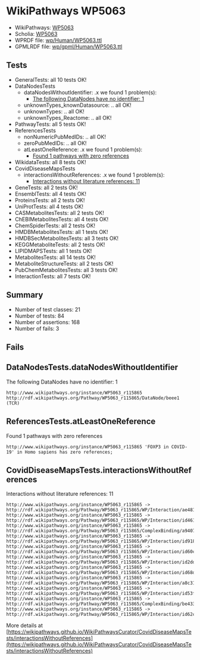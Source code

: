 # WikiPathways WP5063

* WikiPathways: [WP5063](https://identifiers.org/wikipathways:WP5063)
* Scholia: [WP5063](https://scholia.toolforge.org/wikipathways/WP5063)
* WPRDF file: [wp/Human/WP5063.ttl](../wp/Human/WP5063.ttl)
* GPMLRDF file: [wp/gpml/Human/WP5063.ttl](../wp/gpml/Human/WP5063.ttl)

## Tests
* GeneralTests: all 10 tests OK!
* DataNodesTests
    * dataNodesWithoutIdentifier: .x we found 1 problem(s):
        * [The following DataNodes have no identifier: 1](#d2d32fa0)
    * unknownTypes_knownDatasource: .. all OK!
    * unknownTypes: .. all OK!
    * unknownTypes_Reactome: .. all OK!
* PathwayTests: all 5 tests OK!
* ReferencesTests
    * nonNumericPubMedIDs: .. all OK!
    * zeroPubMedIDs: .. all OK!
    * atLeastOneReference: .x we found 1 problem(s):
        * [Found 1 pathways with zero references](#35eb778e)
* WikidataTests: all 8 tests OK!
* CovidDiseaseMapsTests
    * interactionsWithoutReferences: .x we found 1 problem(s):
        * [Interactions without literature references: 11](#9701cce2)
* GeneTests: all 2 tests OK!
* EnsemblTests: all 4 tests OK!
* ProteinsTests: all 2 tests OK!
* UniProtTests: all 4 tests OK!
* CASMetabolitesTests: all 2 tests OK!
* ChEBIMetabolitesTests: all 4 tests OK!
* ChemSpiderTests: all 2 tests OK!
* HMDBMetabolitesTests: all 1 tests OK!
* HMDBSecMetabolitesTests: all 3 tests OK!
* KEGGMetaboliteTests: all 2 tests OK!
* LIPIDMAPSTests: all 1 tests OK!
* MetabolitesTests: all 14 tests OK!
* MetaboliteStructureTests: all 2 tests OK!
* PubChemMetabolitesTests: all 3 tests OK!
* InteractionTests: all 7 tests OK!


## Summary

* Number of test classes: 21
* Number of tests: 84
* Number of assertions: 168
* Number of fails: 3

## Fails

<a name="d2d32fa0" />

## DataNodesTests.dataNodesWithoutIdentifier

The following DataNodes have no identifier: 1
```
http://www.wikipathways.org/instance/WP5063_r115865 http://rdf.wikipathways.org/Pathway/WP5063_r115865/DataNode/beee1 (TCR)
```

<a name="35eb778e" />

## ReferencesTests.atLeastOneReference

Found 1 pathways with zero references
```
http://www.wikipathways.org/instance/WP5063_r115865 'FOXP3 in COVID-19' in Homo sapiens has zero references; 
```

<a name="9701cce2" />

## CovidDiseaseMapsTests.interactionsWithoutReferences

Interactions without literature references: 11
```
http://www.wikipathways.org/instance/WP5063_r115865 -> http://rdf.wikipathways.org/Pathway/WP5063_r115865/WP/Interaction/ae481
http://www.wikipathways.org/instance/WP5063_r115865 -> http://rdf.wikipathways.org/Pathway/WP5063_r115865/WP/Interaction/id461fe58b
http://www.wikipathways.org/instance/WP5063_r115865 -> http://rdf.wikipathways.org/Pathway/WP5063_r115865/ComplexBinding/a9407
http://www.wikipathways.org/instance/WP5063_r115865 -> http://rdf.wikipathways.org/Pathway/WP5063_r115865/WP/Interaction/id918fca0c
http://www.wikipathways.org/instance/WP5063_r115865 -> http://rdf.wikipathways.org/Pathway/WP5063_r115865/WP/Interaction/id60c4d9a9
http://www.wikipathways.org/instance/WP5063_r115865 -> http://rdf.wikipathways.org/Pathway/WP5063_r115865/WP/Interaction/id2dd693e9
http://www.wikipathways.org/instance/WP5063_r115865 -> http://rdf.wikipathways.org/Pathway/WP5063_r115865/WP/Interaction/id68d6bd5c
http://www.wikipathways.org/instance/WP5063_r115865 -> http://rdf.wikipathways.org/Pathway/WP5063_r115865/WP/Interaction/a8c31
http://www.wikipathways.org/instance/WP5063_r115865 -> http://rdf.wikipathways.org/Pathway/WP5063_r115865/WP/Interaction/id53f164a2
http://www.wikipathways.org/instance/WP5063_r115865 -> http://rdf.wikipathways.org/Pathway/WP5063_r115865/ComplexBinding/be433
http://www.wikipathways.org/instance/WP5063_r115865 -> http://rdf.wikipathways.org/Pathway/WP5063_r115865/WP/Interaction/id62c8b91d
```

More details at [https://wikipathways.github.io/WikiPathwaysCurator/CovidDiseaseMapsTests/interactionsWithoutReferences](https://wikipathways.github.io/WikiPathwaysCurator/CovidDiseaseMapsTests/interactionsWithoutReferences)


